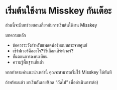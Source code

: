 # เริ่มต้นใช้งาน Misskey กันเต๊อะ

ส่วนนี้จะมีบทช่วยสอนเกี่ยวกับการเริ่มต้นใช้งาน Misskey

บทความหลัก

- ข้อควรระวังสำหรับแพลตฟอร์มแบบกระจายศูนย์
- เซิร์ฟเวอร์คืออะไร?วิธีเลือกเซิร์ฟเวอร์?
- ขั้นตอนการลงทะเบียน
- ความรู้พื้นฐานขั้นต่ำ

หากทำตามคำแนะนำเหล่านี้ คุณจะสามารถเริ่มใช้ Misskey ได้ทันที

ถ้าพร้อมแล้ว มาเริ่มกันเลย!(กด “ถัดไป” เพื่อดำเนินการต่อ)